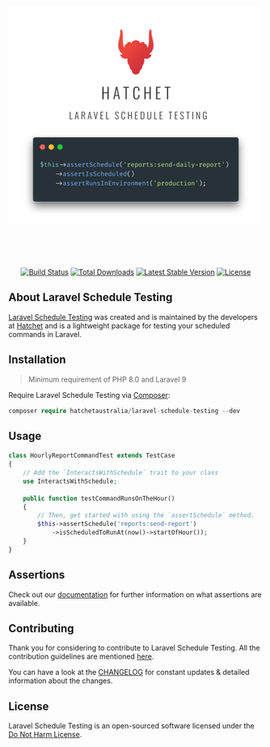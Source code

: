 <p align="center">
  <a href="https://hatchet.com.au" target="_blank">
    <picture>
      <source media="(prefers-color-scheme: dark)" srcset="https://raw.githubusercontent.com/hatchetaustralia/laravel-schedule-testing/HEAD/.github/logo-dark.png">
      <source media="(prefers-color-scheme: light)" srcset="https://raw.githubusercontent.com/hatchetaustralia/laravel-schedule-testing/HEAD/.github/logo-light.png">
      <img alt="Hatchet's Laravel Schedule Testing" src="https://raw.githubusercontent.com/hatchetaustralia/laravel-schedule-testing/HEAD/.github/logo-light.png" width="664" height="566" style="max-width: 100%; object-fit: contain;">
    </picture>
  </a>
</p>

<p align="center">
<a href="https://github.com/hatchetaustralia/laravel-schedule-testing/actions"><img src="https://github.com/laravel/framework/workflows/tests/badge.svg" alt="Build Status"></a>
<a href="https://packagist.org/packages/hatchetaustralia/laravel-schedule-testing"><img src="https://img.shields.io/packagist/dt/hatchetaustralia/laravel-schedule-testing" alt="Total Downloads"></a>
<a href="https://packagist.org/packages/hatchetaustralia/laravel-schedule-testing"><img src="https://img.shields.io/packagist/v/hatchetaustralia/laravel-schedule-testing" alt="Latest Stable Version"></a>
<a href="https://packagist.org/packages/hatchetaustralia/laravel-schedule-testing"><img src="https://img.shields.io/packagist/l/hatchetaustralia/laravel-schedule-testing" alt="License"></a>
</p>

## About Laravel Schedule Testing
[Laravel Schedule Testing](https://hatchetaustralia.github.io/laravel-schedule-testing/) was created and is maintained by the developers at [Hatchet](https://hatchet.com.au) and is a lightweight package for testing your scheduled commands in Laravel.

## Installation
>Minimum requirement of PHP 8.0 and Laravel 9

Require Laravel Schedule Testing via [Composer](https://getcomposer.org/):
```php
composer require hatchetaustralia/laravel-schedule-testing --dev
```


## Usage
```php
class HourlyReportCommandTest extends TestCase
{
    // Add the `InteractsWithSchedule` trait to your class
    use InteractsWithSchedule;

    public function testCommandRunsOnTheHour()
    {
        // Then, get started with using the `assertSchedule` method.
        $this->assertSchedule('reports:send-report')
            ->isScheduledToRunAt(now()->startOfHour());
    }
}
```

## Assertions
Check out our [documentation](https://hatchetaustralia.github.io/laravel-schedule-testing/) for further information on what assertions are available.

## Contributing

Thank you for considering to contribute to Laravel Schedule Testing. All the contribution guidelines are mentioned [here](CONTRIBUTING.md).

You can have a look at the [CHANGELOG](CHANGELOG.md) for constant updates & detailed information about the changes.

## License

Laravel Schedule Testing is an open-sourced software licensed under the [Do Not Harm License](LICENSE.md).
